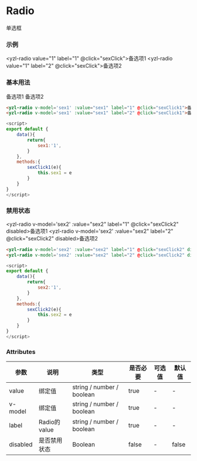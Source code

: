 # Radio 
单选框

### 示例
<yzl-radio value="1" label="1" @click="sexClick">备选项1</yzl-radio>
<yzl-radio value="1" label="2" @click="sexClick">备选项2</yzl-radio>

### 基本用法
</script>
<yzl-radio value="1" label="1">备选项1</yzl-radio>
<yzl-radio value="2" label="2">备选项2</yzl-radio>


```html
<yzl-radio v-model='sex1' :value="sex1" label="1" @click="sexClick1">备选项1</yzl-radio>
<yzl-radio v-model='sex1' :value="sex1" label="2" @click="sexClick1">备选项2</yzl-radio>
```
```js
<script>
export default {
    data(){
        return{
            sex1:'1',
        }
    },
    methods:{
        sexClick1(e){
            this.sex1 = e
        }
    }
}
</script>
```

### 禁用状态
<script>
export default {
    data(){
        return{
            sex2:'1',
        }
    },
    methods:{
        sexClick2(e){
            this.sex2 = e
        }
    }
}
</script>
<yzl-radio v-model='sex2' :value="sex2" label="1" @click="sexClick2" disabled>备选项1</yzl-radio>
<yzl-radio v-model='sex2' :value="sex2" label="2" @click="sexClick2" disabled>备选项2</yzl-radio>

```html
<yzl-radio v-model='sex2' :value="sex2" label="1" @click="sexClick2" disabled>备选项1</yzl-radio>
<yzl-radio v-model='sex2' :value="sex2" label="2" @click="sexClick2" disabled>备选项2</yzl-radio>
```
```js
<script>
export default {
    data(){
        return{
            sex2:'1',
        }
    },
    methods:{
        sexClick2(e){
            this.sex2 = e
        }
    }
}
</script>
```





### Attributes
| 参数 | 说明 |类型 | 是否必要 | 可选值 | 默认值 |
| --- | --- | --- |   ---   |  ---  |  ---  |
| value | 绑定值 |string / number / boolean | true | - | - |
| v-model | 绑定值 |string / number / boolean | true | - | - |
| label | Radio的value |string / number / boolean | true | - | - |
| disabled | 是否禁用状态 |Boolean | false | - | false |